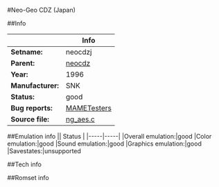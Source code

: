 #Neo-Geo CDZ (Japan)

##Info

||Info|
|-----|-----|
|**Setname:**|neocdzj
|**Parent:**|[neocdz](neocdz.md)
|**Year:**|1996
|**Manufacturer:**|SNK
|**Status:**|good
|**Bug reports:**|[MAMETesters](http://mametesters.org/view_all_set.php?type=1&temporary=y&search=ng_aes.c)
|**Source file:**|[ng_aes.c](https://github.com/mamedev/mame/blob/master/src/mess/drivers/ng_aes.c)

##Emulation info
|| Status |
|-----|-----|
|Overall emulation:|good
|Color emulation:|good
|Sound emulation:|good
|Graphics emulation:|good
|Savestates:|unsupported

##Tech info

##Romset info

<!--- START OF EDITED COMMENT DO NOT TOUCH TEXT ABOVE-->
